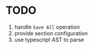 # TODO

1. handle `Save All` operation
2. provide section configuration
3. use typescript AST to parse

